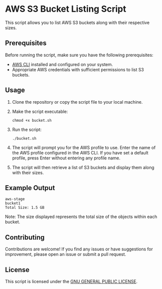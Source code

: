 # AWS S3 Bucket Listing Script

This script allows you to list AWS S3 buckets along with their respective sizes.

## Prerequisites

Before running the script, make sure you have the following prerequisites:

- [AWS CLI](https://aws.amazon.com/cli/) installed and configured on your system.
- Appropriate AWS credentials with sufficient permissions to list S3 buckets.

## Usage

1. Clone the repository or copy the script file to your local machine.

2. Make the script executable:

    ```shell
    chmod +x bucket.sh
    ```

3. Run the script:

    ```shell
    ./bucket.sh
    ```

4. The script will prompt you for the AWS profile to use. Enter the name of the AWS profile configured in the AWS CLI. If you have set a default profile, press Enter without entering any profile name.

5. The script will then retrieve a list of S3 buckets and display them along with their sizes.

## Example Output

```text
aws-stage
bucket1
Total Size: 1.5 GB
```

Note: The size displayed represents the total size of the objects within each bucket.

## Contributing

Contributions are welcome! If you find any issues or have suggestions for improvement, please open an issue or submit a pull request.

## License

This script is licensed under the [GNU GENERAL PUBLIC LICENSE](LICENSE).
